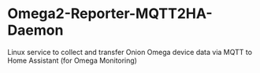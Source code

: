 # Omega2-Reporter-MQTT2HA-Daemon
Linux service to collect and transfer Onion Omega device data via MQTT to Home Assistant (for Omega Monitoring)
